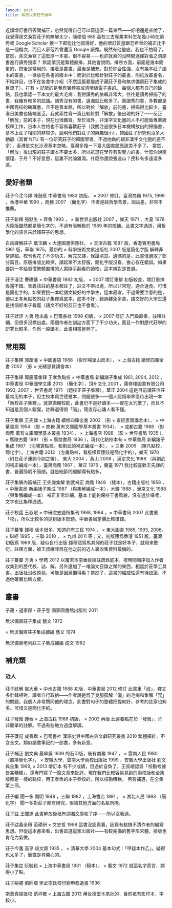 ```yaml
---
layout: post
title: 解放以來莊子讀本
---
```

近讀增訂書目答問補正，忽然覺得自己可以寫這麼一篇東西——好吧還是直說了，我覺得孫文渙對莊子的瞭解太少，隨便個 985 高校三古專業本科生花幾小時在讀秀或 Google Scholar 搜一下都能比他寫得好，他的增訂質量跟范希曾的補正比不是一個檔次，而且人家范希曾還沒 Google 讀秀。既然有他墊底，我也不怕寫了。當然，孫文渙寫了這麼厚一本書，很不容易——也許就眞的沒時間逐條對張之洞原書進行讀秀搜索？
默認情況是繁體直排，其他會說明。排序方面，前面是幾本簡單的，然後是常用的，接着是叢書，最後是補充。對於綜合性強、沒有幾本莊子讀本的叢書，一律放在各書的版本中；而對於比較針對莊子的叢書，則衹放叢書名，不給詳目，也不在各書中介紹（不然這篇要變成子藏莊子卷和無求備齋莊子集成的目錄了）。打有 × 記號的是我有實體書或清晰版電子書的。
每個人都有自己的缺點，我也承認一下本文的最大毛病：我對讀秀的依賴非常大，往往是讀秀掃描了的書，我纔有較多的認識。讀秀沒有的書，遺漏就比較多了。而讀秀的書，多數都是中國高校的館藏書，且不是善本館，所以對於「解放」前的書，掃描得比較少，臺港日美書也極端匱乏。我就索性寫一篇比較針對「解放」後出現的好了——反正「解放」前的本子，現在也很難買。至於海外，非漢字文化圈的人不可能做專業級校釋工作，日本人性格也不容易喜歡莊子（我關注過很多日本機構放出的掃描書，基本上莊子相關的非常少，說明他們對莊子的興趣很小），韓國莊子研究也沒多大動靜（其實 NTU 有一位研究莊子的韓國學者，不過他做的跟非漢字文化圈的差不多），香港是文化沙漠基本忽略，臺灣多搜一下臺大圖書館應該差不多了。
當然，「解放」後出現的莊子讀本不要太多，所以衹選在學界有影響力的書。什麼你說南懷瑾、于丹？不好意思，這裏不討論雞湯。什麼你還說張遠山？民科有多遠滾多遠。

## 愛好者類
莊子今注今譯 陳鼓應
中華書局 1983 初版， × 2007 修訂，臺灣商務 1975, 1999 ，香港中華 1990 ，商務 2007 （簡化字）
作者是純哲學背景，訓詁差，非常不推薦。

莊子新釋 張默生
× 齊魯 1993 ， × 新世界出版社 2007 ，樂天 1971 ，大夏 1978
大陸版雖然都是簡化字的，不過有張翰勳於 1989 年的校補。此書文字通透，用哲學化的語言來詮釋莊子的思想。

白話譯解莊子 葉玉麟
× 大達圖書供應社， × 天津古籍 1987 版，香港實用書局 1961 版，華聯 1975，最新的 × 科學技術文獻出版社 2007 版是簡化字版
解釋非常詳細，校刊也花了不少功夫，解完又譯，保證清楚。遺憾的是，此書僅選取了部分篇目。原版排版比較擠，讀起來不太舒服，簡化字版沒看，擔心存在錯誤。如果要挑一本給習慣繁體直排的人當隨手翻看的讀物，這本絕對是首選。

莊子淺注 曹礎基
× 中華書局 1982 初版， × 2007 增訂重排
初版較差，增訂重排後還不錯。音義該註的基本都註了，註文不帶出處，所以非常短，適合速食。可惜是簡化字的。如果要挑一本給語文較好的中學生，這本最宜。不過需要注意的是，他以王孝魚點校的莊子集釋爲底本，底本不好，錯誤難免多些，語文好的大學生還是找個好本子看罷（語文不好的反正也不會看）。

莊子詮評 方勇 陸永品
× 巴蜀書社 1998 初版， × 2007 修訂
入門級巔峯，註釋詳細，但很多沒標出處。兩個作者在訓詁方面下了不少功夫，而且一作對歷代莊學的研究比較多，作爲一般讀本，此書相當足夠了。

## 常用類
莊子集釋 郭慶藩
× 中國書店 1988 （影印埽葉山房本）， × 上海古籍 續修四庫全書 2002 （影 × 光緒思賢講舍本）

莊子集釋 郭慶藩集釋 王孝魚點校
× 中華書局 新編諸子集成 1961, 2004, 2012 ，中華書局 中華國學文庫 2013 （簡化字），頂州文化 2001 ，萬卷樓圖書有限公司 1993, 2007 ，世界書局 1971 （題校正莊子集釋），華正 2004
這是目前讀莊治莊最常用的本子，但主校本爲世德堂本，問題很多——個人認爲學界亟待出現一本「新校莊子集釋」。就算拋開校勘，此書仍不是好讀本——實在太冗繁了，而且不知道是我個人錯覺，註釋選得很「隔」，簡直存心讓人看不懂。

莊子集解 王先謙
×上海古籍 續修四庫全書 2002 （影 × 宣統思賢講舍本）， × 中華書局 1954 （影 × 商務 萬有文庫國學基本叢書 1934）， × 成都古籍 1988 （影商務 萬有文庫國學基本叢書 1934）， × 上海書店 1988 （影 × 世界書局 1935 ）， × 廣陵古籍 1991 （影 × 廣益書局 1936 ），現代化點校本有 × 中華書局 新編諸子集成 1987 （沈嘯寰點校，和劉武的補正編成一本）， × 三秦 2005 （陳凡點校，簡化字），上海古籍 2013 （方勇點校，看版權頁應該是簡化字的），樂天 1970 （附在莊子連詞今訓之後）， 東大 2004 ，黃山 2008 ，漢京文化 1988 （與劉武的補正編成一本），臺灣商務 1967 ，華正 1975 ，蘭臺 1971
我比較喜歡王先謙的書，普遍簡明不簡陋。就是細節問題顯得有點多。

莊子集解內篇補正 王先謙集解 劉武補正
商務 1949 （樣本），古籍出版社 1958 ， × 中華書局 新編諸子集成 1987 （與集解編成一本），木鐸 1988 ，漢京文化 1988 （與集解編成一本）
補正非常詳細，基本上能夠保持王書風貌，沒有過於囉嗦，文字也比集釋通透。

莊子校詮 王叔岷
× 中研院史語所集刊 1988, 1994 ，× 中華書局 2007
此書重「校」，所以比較多的提到版本問題。中華書局定價比較搶錢。

莊子纂箋 錢穆
版本很多，知道的有三民 1974 ， × 東大圖書 1985, 1993, 2006， × 聯經 1995 ，三聯 2010 ， × 九州 2011 等；又，初版應爲香港 1951 版，臺灣初版爲 1969 版，疑似自行出版
錢穆認爲馬其昶的莊子註是好本子，就用來敷衍。註釋方面，被王叔岷評爲在他之前的近人裏收集資料最備的。

莊子纂要 方勇
× 學苑 2012
以覆宋本南華眞經註疏爲底本，按時間順序加入作者收集到的歷代校、詁、解，另外還加了一堆論文目錄之類的東西，相當於莊學工具書。出版社沒改原稿，可能是因爲懶得看？當然了，這書的權威性還有待認證，不過他確實比較方便。

## 叢書
子藏・道家部・莊子卷 國家圖書館出版社 2011

無求備齋莊子集成 藝文 1972

× 無求備齋莊子集成續編 藝文 1974

無求備齋老列莊三子集成補編 成文 1982

## 補充類

### 近人
莊子歧解 崔大華
× 中州古籍 1988 初版，中華書局 2012 修訂
此書重「歧」，釋文多針鋒相對，讀者自行取捨——作者說是爲了克服孤解「偏」的毛病和集解「冗」的問題。我個人非常贊同他的理念。此書對句子的整體把握較好，參考的註家也夠多。可惜又是簡化字的。

莊子發微 鍾泰
× 上海古籍 1988 初版， × 2002 再版
此書要點在於「發微」，而非簡單的註解。不過有些地方過度解讀。

莊子箋記 成善楷
× 巴蜀書社 漢語史與中國古典文獻研究叢書 2010
繁體橫排，不含全文。類似讀書筆記的一部書，多有新意。

莊子補正 劉文典
最早爲 1939 的石印版，後有商務 1947 ， × 雲南人民 1980 （直排簡化字）， × 安徽大學、雲南大學兩校出版社 1999 ，安徽大學出版社 劉文典全集 1999, × 2013 增訂本
有不少成績，但過於自負了。王叔岷認爲「校勘考據皆甚糟糕」，還專門寫了一篇文章來批評。現在我們比較容易見到的兩校版和全集版都是一樣的點校，用王孝魚的本子參校的，所以校勘糟糕。
另有補遺，在全集第三冊。

莊子編 聞一多
開明 1948 ，三聯 1982 ，上海書店 1991 ， × 湖北人民 1993 （簡化字）
聞一多對莊子頗有研究，但被其他方面的名氣所掩。

莊子註 王闓運
此書解放後衹有湖湘文庫收了序——所以沒看過。

莊子詁義全稿 范耕研
× 文史哲 1998
這書沒認真看，因爲有點搞不清作者的編寫思想。但從這本書來看，出書首選這家出版社——有較完備的舊字形宋體，排版也肯花力氣做。

莊子今箋 高亨
歧文齋 1935 ， × 淸華大學 2004
基本句式：「甲疑本作乙」。疑得也太多了，簡直是尋開心的。

莊子集註 阮毓崧
× 上海中華書局 1931 （稿本）， × 廣文 1972
就這名字而言，顯得小了點。

莊子斠補 劉師培
寧武南氏校印劉申叔遺書 1936

南華真經批校 范祥雍
× 上海古籍 2013
用世德堂本來批的，目前衹有影印本，字較小。